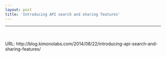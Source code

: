 ```yaml
---
layout: post
title: 'Introducing API search and sharing features'
---
```

<hr /><br /><br />URL: http://blog.kimonolabs.com/2014/08/22/introducing-api-search-and-sharing-features/<br />